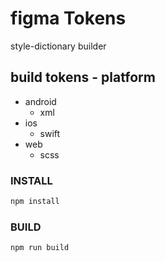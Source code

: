 # figma Tokens

style-dictionary builder 

## build tokens - platform
- android
  - xml
- ios
  - swift
- web
  - scss
### INSTALL

```bash
npm install
```

### BUILD

```bash
npm run build
```